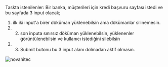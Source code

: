 Taskta istenilenler: Bir banka, müşterileri için kredi başvuru sayfası istedi ve bu sayfada 3 input olacak; 
1) ilk iki input'a birer döküman yüklenebilsin ama dökümanlar silinemesin. <br/>
2) 2) son inputa sınırsız döküman yüklenebilsin, yüklenenler görüntülenebilsin ve kullanıcı istediğini silebilsin 
3) 3) Submit butonu bu 3 input alanı dolmadan aktif olmasın. 

![novahitec](https://user-images.githubusercontent.com/81647285/134774374-5ca7d1ae-fdd8-4ed8-893c-2e302b44f23e.gif)
